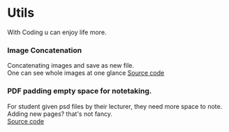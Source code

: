 # Utils  
With Coding u can enjoy life more.  

### Image Concatenation  
Concatenating images and save as new file.  
One can see whole images at one glance
[Source code](https://github.com/hyeok-jong/images_concat)    

### PDF padding empty space for notetaking.  
For student given psd files by their lecturer, they need more space to note.  
Adding new pages? that's not fancy.  
[Source code](https://github.com/hyeok-jong/pdf_add_padding)    

